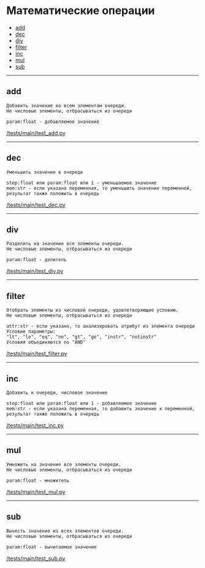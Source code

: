 # Математические операции

- [add](#add)
- [dec](#dec)
- [div](#div)
- [filter](#filter)
- [inc](#inc)
- [mul](#mul)
- [sub](#sub)

---

## **add**

```text
Добавить значение ко всем элементам очереди.
Не числовые элементы, отбрасываться из очереди

param:float - добавляемое значение

```

[/tests/main/test_add.py](/tests/main/test_add.py)

---

## **dec**

```text
Уменьшить значение в очереди

step:float или param:float или 1 - уменьшаемое значение
mem:str - если указана переменная, то уменьшить значение переменной,
результат также положить в очередь

```

[/tests/main/test_dec.py](/tests/main/test_dec.py)

---

## **div**

```text
Разделить на значение все элементы очереди.
Не числовые элементы, отбрасываться из очереди

param:float - делитель

```

[/tests/main/test_div.py](/tests/main/test_div.py)

---

## **filter**

```text
Отобрать элементы из числовой очереди, удовлетворяющие условию.
Не числовые элементы, отбрасываться из очереди

attr:str - если указано, то анализировать атрибут из элемента очереди
Условие параметры:
"lt", "le", "eq", "ne", "gt", "ge", "instr", "notinstr"
Условия объединяются по "AND"

```

[/tests/main/test_filter.py](/tests/main/test_filter.py)

---

## **inc**

```text
Добавить к очереди, числовое значение

step:float или param:float или 1 - добавляемое значение
mem:str - если указана переменная, то добавить значение к переменной,
результат также положить в очередь

```

[/tests/main/test_inc.py](/tests/main/test_inc.py)

---

## **mul**

```text
Умножить на значение все элементы очереди.
Не числовые элементы, отбрасываться из очереди

param:float - множитель

```

[/tests/main/test_mul.py](/tests/main/test_mul.py)

---

## **sub**

```text
Вычесть значение из всех элементов очереди.
Не числовые элементы, отбрасываться из очереди

param:float - вычитаемое значение

```

[/tests/main/test_sub.py](/tests/main/test_sub.py)
